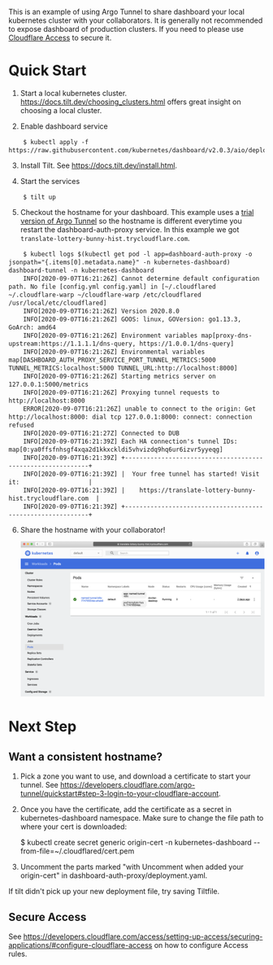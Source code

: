 This is an example of using Argo Tunnel to share dashboard your local kubernetes cluster with your collaborators.
It is generally not recommended to expose dashboard of production clusters. If you need to please use [Cloudflare Access](https://teams.cloudflare.com/access/) to secure it.

# Quick Start
1. Start a local kubernetes cluster. https://docs.tilt.dev/choosing_clusters.html offers great insight on choosing a local cluster. 

2. Enable dashboard service

```
    $ kubectl apply -f https://raw.githubusercontent.com/kubernetes/dashboard/v2.0.3/aio/deploy/recommended.yaml
```

3. Install Tilt. See https://docs.tilt.dev/install.html. 

4. Start the services

```
    $ tilt up
```

5. Checkout the hostname for your dashboard. This example uses a [trial version of Argo Tunnel](https://developers.cloudflare.com/argo-tunnel/trycloudflare)
so the hostname is different everytime you restart the dashboard-auth-proxy service. In this example we got `translate-lottery-bunny-hist.trycloudflare.com`.

```
    $ kubectl logs $(kubectl get pod -l app=dashboard-auth-proxy -o jsonpath="{.items[0].metadata.name}" -n kubernetes-dashboard) dashboard-tunnel -n kubernetes-dashboard
    INFO[2020-09-07T16:21:26Z] Cannot determine default configuration path. No file [config.yml config.yaml] in [~/.cloudflared ~/.cloudflare-warp ~/cloudflare-warp /etc/cloudflared /usr/local/etc/cloudflared]
    INFO[2020-09-07T16:21:26Z] Version 2020.8.0
    INFO[2020-09-07T16:21:26Z] GOOS: linux, GOVersion: go1.13.3, GoArch: amd64
    INFO[2020-09-07T16:21:26Z] Environment variables map[proxy-dns-upstream:https://1.1.1.1/dns-query, https://1.0.0.1/dns-query]
    INFO[2020-09-07T16:21:26Z] Environmental variables map[DASHBOARD_AUTH_PROXY_SERVICE_PORT_TUNNEL_METRICS:5000 TUNNEL_METRICS:localhost:5000 TUNNEL_URL:http://localhost:8000]
    INFO[2020-09-07T16:21:26Z] Starting metrics server on 127.0.0.1:5000/metrics
    INFO[2020-09-07T16:21:26Z] Proxying tunnel requests to http://localhost:8000
    ERROR[2020-09-07T16:21:26Z] unable to connect to the origin: Get http://localhost:8000: dial tcp 127.0.0.1:8000: connect: connection refused
    INFO[2020-09-07T16:21:27Z] Connected to DUB
    INFO[2020-09-07T16:21:39Z] Each HA connection's tunnel IDs: map[0:ya0ffsfnhsgf4xqa2d1kkxckldi5vhvizdq9hq6ur6izvr5yyeqg]
    INFO[2020-09-07T16:21:39Z] +------------------------------------------------------------+
    INFO[2020-09-07T16:21:39Z] |  Your free tunnel has started! Visit it:                   |
    INFO[2020-09-07T16:21:39Z] |    https://translate-lottery-bunny-hist.trycloudflare.com  |
    INFO[2020-09-07T16:21:39Z] +------------------------------------------------------------+
```

6. Share the hostname with your collaborator!

    ![k8s dashboard](k8s-dashboard.png)

# Next Step

## Want a consistent hostname?

1. Pick a zone you want to use, and download a certificate to start your tunnel. See https://developers.cloudflare.com/argo-tunnel/quickstart#step-3-login-to-your-cloudflare-account. 

2. Once you have the certificate, add the certificate as a secret in kubernetes-dashboard namespace. Make sure to change the file path to where your cert is downloaded:

    $ kubectl create secret generic origin-cert -n kubernetes-dashboard --from-file=~/.cloudflared/cert.pem

3. Uncomment the parts marked "with Uncomment when added your origin-cert" in dashboard-auth-proxy/deployment.yaml. 

If tilt didn't pick up your new deployment file, try saving Tiltfile. 

## Secure Access

See https://developers.cloudflare.com/access/setting-up-access/securing-applications/#configure-cloudflare-access on how to configure Access rules.
